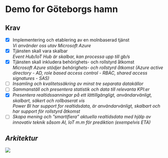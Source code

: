 <h1> Demo for Göteborgs hamn</h1>

## Krav

- [x] Implementering och etablering av en molnbaserad tjänst
<br><i>Vi använder oss utav Microsoft Azure</i>
- [x] Tjänsten skall vara skalbar
<br><i>Event Hub/IoT Hub är skalbar, kan processa upp till gb/s</i>
- [x] Tjänsten skall inkludera behörighets- och rollstyrd åtkomst
<br><i> Microsoft Azure stödjer behörighets- och rollstyrd åtkomst (Azure active directory - AD, role based access control - RBAC, shared access signatures - SAS)
- [ ] Insamling och kvalitetssäkring av minst tre separata datakällor 
- [ ] Sammanställ och presentera statistik och data till relevanta KPI:er
- [x] Presentera realtidssanningar på ett lättillgängligt, användarvänligt, skalbart, säkert och rollbaserat vis
<br><i>Power BI har support for realtidsdata, är användarvänligt, skalbart och har support för rollstyrd åtkomst</i>
- [ ] Skapa mening och ”smartifiera” aktuella realtidsdata med hjälp av innovativ teknik såsom AI, IoT m.m för prediktion (exempelvis ETA)
  
## Arkitektur 
  
<img src="https://azurecomcdn.azureedge.net/cvt-86ffa9252fe53319ef8b7f87fd0209c71158b6ff642eefee2cf2f09309abdfef/images/page/services/event-hubs/serverless-streaming.svg">
